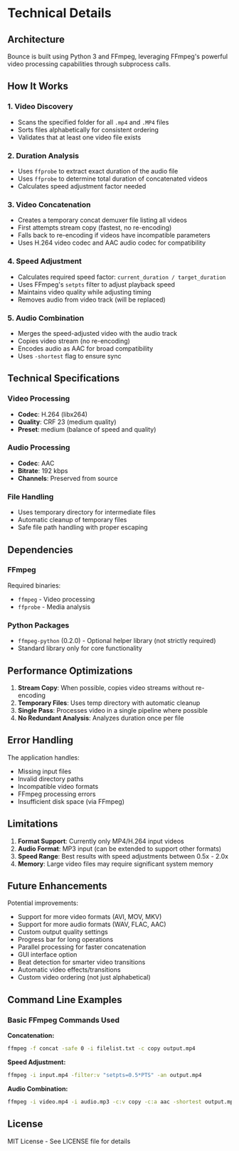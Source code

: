 # Technical Details

## Architecture

Bounce is built using Python 3 and FFmpeg, leveraging FFmpeg's powerful video processing capabilities through subprocess calls.

## How It Works

### 1. Video Discovery
- Scans the specified folder for all `.mp4` and `.MP4` files
- Sorts files alphabetically for consistent ordering
- Validates that at least one video file exists

### 2. Duration Analysis
- Uses `ffprobe` to extract exact duration of the audio file
- Uses `ffprobe` to determine total duration of concatenated videos
- Calculates speed adjustment factor needed

### 3. Video Concatenation
- Creates a temporary concat demuxer file listing all videos
- First attempts stream copy (fastest, no re-encoding)
- Falls back to re-encoding if videos have incompatible parameters
- Uses H.264 video codec and AAC audio codec for compatibility

### 4. Speed Adjustment
- Calculates required speed factor: `current_duration / target_duration`
- Uses FFmpeg's `setpts` filter to adjust playback speed
- Maintains video quality while adjusting timing
- Removes audio from video track (will be replaced)

### 5. Audio Combination
- Merges the speed-adjusted video with the audio track
- Copies video stream (no re-encoding)
- Encodes audio as AAC for broad compatibility
- Uses `-shortest` flag to ensure sync

## Technical Specifications

### Video Processing
- **Codec**: H.264 (libx264)
- **Quality**: CRF 23 (medium quality)
- **Preset**: medium (balance of speed and quality)

### Audio Processing
- **Codec**: AAC
- **Bitrate**: 192 kbps
- **Channels**: Preserved from source

### File Handling
- Uses temporary directory for intermediate files
- Automatic cleanup of temporary files
- Safe file path handling with proper escaping

## Dependencies

### FFmpeg
Required binaries:
- `ffmpeg` - Video processing
- `ffprobe` - Media analysis

### Python Packages
- `ffmpeg-python` (0.2.0) - Optional helper library (not strictly required)
- Standard library only for core functionality

## Performance Optimizations

1. **Stream Copy**: When possible, copies video streams without re-encoding
2. **Temporary Files**: Uses temp directory with automatic cleanup
3. **Single Pass**: Processes video in a single pipeline where possible
4. **No Redundant Analysis**: Analyzes duration once per file

## Error Handling

The application handles:
- Missing input files
- Invalid directory paths
- Incompatible video formats
- FFmpeg processing errors
- Insufficient disk space (via FFmpeg)

## Limitations

1. **Format Support**: Currently only MP4/H.264 input videos
2. **Audio Format**: MP3 input (can be extended to support other formats)
3. **Speed Range**: Best results with speed adjustments between 0.5x - 2.0x
4. **Memory**: Large video files may require significant system memory

## Future Enhancements

Potential improvements:
- Support for more video formats (AVI, MOV, MKV)
- Support for more audio formats (WAV, FLAC, AAC)
- Custom output quality settings
- Progress bar for long operations
- Parallel processing for faster concatenation
- GUI interface option
- Beat detection for smarter video transitions
- Automatic video effects/transitions
- Custom video ordering (not just alphabetical)

## Command Line Examples

### Basic FFmpeg Commands Used

**Concatenation:**
```bash
ffmpeg -f concat -safe 0 -i filelist.txt -c copy output.mp4
```

**Speed Adjustment:**
```bash
ffmpeg -i input.mp4 -filter:v "setpts=0.5*PTS" -an output.mp4
```

**Audio Combination:**
```bash
ffmpeg -i video.mp4 -i audio.mp3 -c:v copy -c:a aac -shortest output.mp4
```

## License

MIT License - See LICENSE file for details
